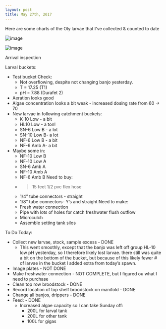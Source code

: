 ```yaml
---
layout: post
title: May 27th, 2017 
---
```


Here are some charts of the Oly larvae that I've collected & counted to date

![image](https://cloud.githubusercontent.com/assets/17264765/26526787/d13df90a-4339-11e7-8cd0-c4ba71a0bae4.png)

![image](https://cloud.githubusercontent.com/assets/17264765/26526790/e144d512-4339-11e7-8c86-40d573d1e544.png)


Arrival inspection

Larval buckets:
  - Test bucket Check:
      - Not overflowing, despite not changing banjo yesterday.
      - T = 17.25 (T1)
      - pH = 7.88 (Durafet 2)
  - Aeration looks good
  - Algae concentration looks a bit weak - increased dosing rate from 60 -> 70
- New larvae in following catchment buckets:
    - K-10 Low - a bit
    - HL10 Low - a ton!
    - SN-6 Low B - a lot
    - SN-10 Low B- a lot
    - NF-6 Low B - a bit
    - NF-6 Amb A- a bit
- Maybe some in:
    - NF-10 Low B
    - NF-10 Low A
    - SN-6 Amb A
    - NF-10 Amb A
    - NF-6 Amb B
Need to buy:
  - >15 feet 1/2 pvc flex hose
  - 1/4” tube connectors - straight
  - 1/8” tube connectors- Y’s and straight
Need to make:
  - Fresh water connection
  - Pipe with lots of holes for catch freshwater flush outflow
  - Microculch
  - Assemble setting tank silos

To Do Today:
  - Collect new larvae, stock, sample excess - DONE 
      - This went smoothly, except that the banjo was left off group HL-10 low pH yesterday, so I therefore likely lost larvae. there still was quite a bit on the bottom of the bucket, but because of this likely fewer # of larvae in the bucket I added extra from today’s spawn.
  - Image plates - NOT DONE
  - Make freshwater connection - NOT COMPLETE, but I figured ou what I need to purchase
  - Clean top row broodstock - DONE
  - Record location of top shelf broodstock on manifold - DONE
  - Change all banjos, drippers - DONE
  - Feed:  - DONE
      - Increased algae capacity so I can take Sunday off:
          - 200L for larval tank
          - 200L for other tank
          - 100L for gigas
